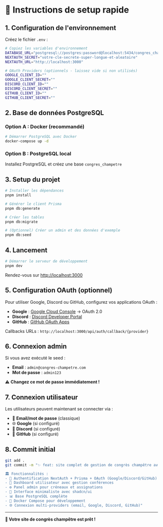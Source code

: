 # 🚀 Instructions de setup rapide

## 1. Configuration de l'environnement

Créez le fichier `.env` :
```bash
# Copiez les variables d'environnement
DATABASE_URL="postgresql://postgres:password@localhost:5434/congres_champetre?schema=public"
NEXTAUTH_SECRET="votre-cle-secrete-super-longue-et-aleatoire"
NEXTAUTH_URL="http://localhost:3000"

# OAuth Providers (optionnels - laissez vide si non utilisés)
GOOGLE_CLIENT_ID=""
GOOGLE_CLIENT_SECRET=""
DISCORD_CLIENT_ID=""
DISCORD_CLIENT_SECRET=""
GITHUB_CLIENT_ID=""
GITHUB_CLIENT_SECRET=""
```

## 2. Base de données PostgreSQL

### Option A : Docker (recommandé)
```bash
# Démarrer PostgreSQL avec Docker
docker-compose up -d
```

### Option B : PostgreSQL local
Installez PostgreSQL et créez une base `congres_champetre`

## 3. Setup du projet

```bash
# Installer les dépendances
pnpm install

# Générer le client Prisma
pnpm db:generate

# Créer les tables
pnpm db:migrate

# (Optionnel) Créer un admin et des données d'exemple
pnpm db:seed
```

## 4. Lancement

```bash
# Démarrer le serveur de développement
pnpm dev
```

Rendez-vous sur [http://localhost:3000](http://localhost:3000)

## 5. Configuration OAuth (optionnel)

Pour utiliser Google, Discord ou GitHub, configurez vos applications OAuth :

- **Google** : [Google Cloud Console](https://console.cloud.google.com/) → OAuth 2.0
- **Discord** : [Discord Developer Portal](https://discord.com/developers/applications)
- **GitHub** : [GitHub OAuth Apps](https://github.com/settings/developers)

Callbacks URLs : `http://localhost:3000/api/auth/callback/{provider}`

## 6. Connexion admin

Si vous avez exécuté le seed :
- **Email** : `admin@congres-champetre.com`
- **Mot de passe** : `admin123`

⚠️ **Changez ce mot de passe immédiatement !**

## 7. Connexion utilisateur

Les utilisateurs peuvent maintenant se connecter via :
- 🔐 **Email/mot de passe** (classique)
- 🌐 **Google** (si configuré)
- 💬 **Discord** (si configuré) 
- 🐙 **GitHub** (si configuré)

## 8. Commit initial

```bash
git add .
git commit -m "✨ feat: site complet de gestion de congrès champêtre avec OAuth

🏛️ Fonctionnalités :
- 🔐 Authentification NextAuth + Prisma + OAuth (Google/Discord/GitHub)
- 👤 Dashboard utilisateur avec gestion conférences
- ⚙️ Panel admin pour créneaux et assignations
- 🎨 Interface minimaliste avec shadcn/ui
- 📊 Base PostgreSQL complète
- 🐳 Docker Compose pour développement
- 🌐 Connexion multi-providers (email, Google, Discord, GitHub)"
```

---

**🌿 Votre site de congrès champêtre est prêt !**